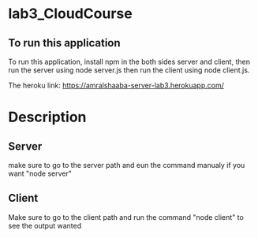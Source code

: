 # lab3_CloudCourse


## To run this application
 To run this application, install npm in the both sides server and client, then run the server using node server.js  then run the client using node client.js.
 
The heroku link:
https://amralshaaba-server-lab3.herokuapp.com/

# Description
## Server
make sure to go to the server path and eun the command manualy if you want "node server"

## Client
Make sure to go to the client path and run the command "node client" to see the output wanted
